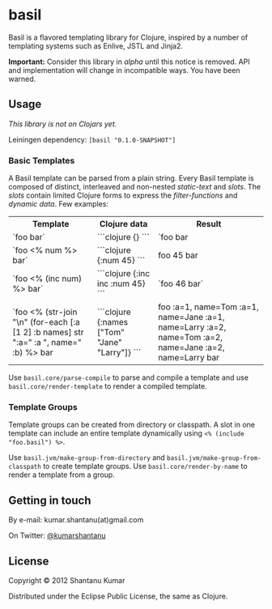# basil

Basil is a flavored templating library for Clojure, inspired by a number of
templating systems such as Enlive, JSTL and Jinja2.

**Important:** Consider this library in _alpha_ until this notice is removed.
API and implementation will change in incompatible ways. You have been warned.


## Usage

_This library is not on Clojars yet._

Leiningen dependency: `[basil "0.1.0-SNAPSHOT"]`


### Basic Templates

A Basil template can be parsed from a plain string. Every Basil template is
composed of distinct, interleaved and non-nested _static-text_ and _slots_. The
_slots_ contain limited Clojure forms to express the _filter-functions_ and
_dynamic data_. Few examples:

<table>
  <tr>
    <th>Template</th>
    <th>Clojure data</th>
    <th>Result</th>
  </tr>
  <tr>
    <td>`foo bar`</td>
    <td>```clojure
{}
```
    </td>
    <td>`foo bar</td>
  </tr>
  <tr>
    <td>`foo <% num %> bar`</td>
    <td>```clojure
{:num 45}
```
    </td>
    <td>foo 45 bar</td>
  </tr>
  <tr>
    <td>`foo <% (inc num) %> bar`</td>
    <td>```clojure
{:inc inc :num 45}
```
    </td>
    <td>`foo 46 bar`</td>
  </tr>
  <tr>
    <td>`foo
<% (str-join "\n"
     (for-each [:a [1 2]
                :b names]
       str ":a=" :a
           ", name=" :b) %>
bar</td>
    <td>```clojure
{:names ["Tom"
         "Jane"
         "Larry"]}
```
    </td>
    <td>foo
:a=1, name=Tom
:a=1, name=Jane
:a=1, name=Larry
:a=2, name=Tom
:a=2, name=Jane
:a=2, name=Larry
bar
    </td>
  </tr>
</table>

Use `basil.core/parse-compile` to parse and compile a template and use
`basil.core/render-template` to render a compiled template.


### Template Groups

Template groups can be created from directory or classpath. A slot in one
template can include an entire template dynamically using
`<% (include "foo.basil") %>`.

Use `basil.jvm/make-group-from-directory` and
`basil.jvm/make-group-from-classpath` to create template groups. Use
`basil.core/render-by-name` to render a template from a group.


## Getting in touch

By e-mail: kumar.shantanu(at)gmail.com

On Twitter: [@kumarshantanu](http://twitter.com/kumarshantanu)


## License

Copyright © 2012 Shantanu Kumar

Distributed under the Eclipse Public License, the same as Clojure.
